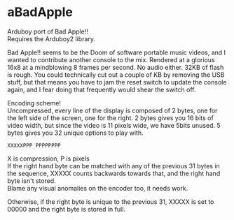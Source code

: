 # aBadApple
Arduboy port of Bad Apple!! <br/>
Requires the Arduboy2 library.

Bad Apple!! seems to be the Doom of software portable music videos, and I wanted to contribute another console to the mix.
Rendered at a glorious 16x8 at a mindblowing 8 frames per second. No audio either. 32KB of flash is rough.
You could technically cut out a couple of KB by removing the USB stuff, but that means you have to jam the reset switch to update the console again, and I fear doing that frequently would shear the switch off.

Encoding scheme!<br/>
Uncompressed, every line of the display is composed of 2 bytes, one for the left side of the screen, one for the right. 2 bytes gives you 16 bits of video width, but since the video is 11 pixels wide, we have 5bits unused. 5 bytes gives you 32 unique options to play with.
```
XXXXXPPP PPPPPPPP
```
X is compression, P is pixels<br/>
If the right hand byte can be matched with any of the previous 31 bytes in the sequence, XXXXX counts backwards towards that, and the right hand byte isn't stored. <br/>
Blame any visual anomalies on the encoder too, it needs work.<p/>

Otherwise, if the right byte is unique to the previous 31, XXXXX is set to 00000 and the right byte is stored in full.
<p/>
